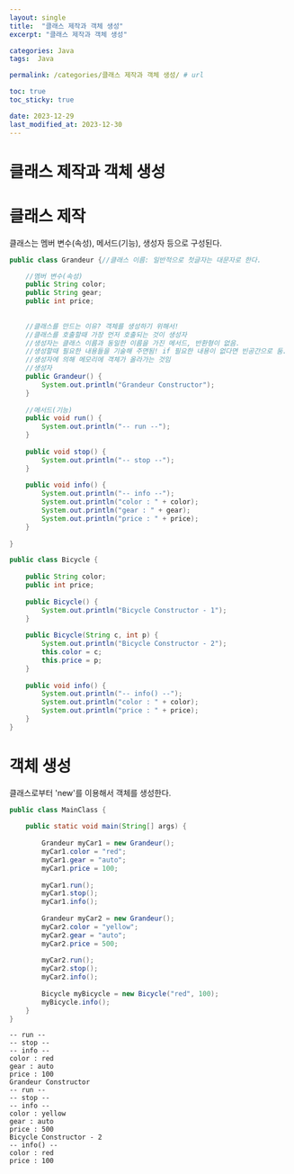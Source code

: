```yaml
---
layout: single
title:  "클래스 제작과 객체 생성"
excerpt: "클래스 제작과 객체 생성"

categories: Java
tags:  Java

permalink: /categories/클래스 제작과 객체 생성/ # url

toc: true
toc_sticky: true

date: 2023-12-29
last_modified_at: 2023-12-30
---
```


# 클래스 제작과 객체 생성 

# 클래스 제작
클래스는 멤버 변수(속성), 메서드(기능), 생성자 등으로 구성된다.

```java
public class Grandeur {//클래스 이름: 일반적으로 첫글자는 대문자로 한다.

	//멤버 변수(속성)
	public String color; 
	public String gear;
	public int price;
	
	
	//클래스를 만드는 이유? 객체를 생성하기 위해서!
	//클래스를 호출할때 가장 먼저 호출되는 것이 생성자
	//생성자는 클래스 이름과 동일한 이름을 가진 메서드, 반환형이 없음.
	//생성할때 필요한 내용들을 기술해 주면됨! if 필요한 내용이 없다면 빈공간으로 둠.
	//생성자에 의해 메모리에 객체가 올라가는 것임
	//생성자
	public Grandeur() { 
		System.out.println("Grandeur Constructor");
	}
	
	//메서드(기능)
	public void run() {
		System.out.println("-- run --");
	}
	
	public void stop() {
		System.out.println("-- stop --");
	}
	
	public void info() {
		System.out.println("-- info --");
		System.out.println("color : " + color);
		System.out.println("gear : " + gear);
		System.out.println("price : " + price);
	}
	
}
```

```java
public class Bicycle {
	
	public String color;
	public int price;
	
	public Bicycle() {
		System.out.println("Bicycle Constructor - 1");
	}
	
	public Bicycle(String c, int p) {
		System.out.println("Bicycle Constructor - 2");
		this.color = c;
		this.price = p;
	}
	
	public void info() {
		System.out.println("-- info() --");
		System.out.println("color : " + color);
		System.out.println("price : " + price);
	}
}
```

# 객체 생성
클래스로부터 'new'를 이용해서 객체를 생성한다.

```java
public class MainClass {
	
	public static void main(String[] args) {
	
		Grandeur myCar1 = new Grandeur();
		myCar1.color = "red";
		myCar1.gear = "auto";
		myCar1.price = 100;
		
		myCar1.run();
		myCar1.stop();
		myCar1.info();
		
		Grandeur myCar2 = new Grandeur();
		myCar2.color = "yellow";
		myCar2.gear = "auto";
		myCar2.price = 500;
		
		myCar2.run();
		myCar2.stop();
		myCar2.info();
		
		Bicycle myBicycle = new Bicycle("red", 100);
		myBicycle.info();
	}
}
```
    -- run --
    -- stop --
    -- info --
    color : red
    gear : auto
    price : 100
    Grandeur Constructor
    -- run --
    -- stop --
    -- info --
    color : yellow
    gear : auto
    price : 500
    Bicycle Constructor - 2
    -- info() --
    color : red
    price : 100
